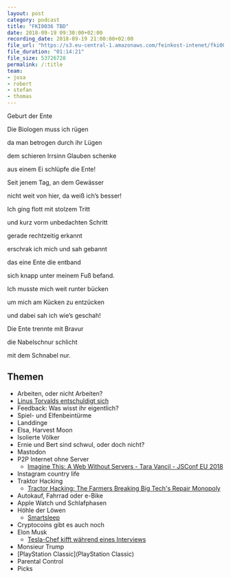 ```yaml
---
layout: post
category: podcast
title: "FKI0036 TBD"
date: 2018-09-19 09:30:00+02:00
recording_date: 2018-09-19 21:00:00+02:00
file_url: "https://s3.eu-central-1.amazonaws.com/feinkost-intenet/fki0036.mp3"
file_duration: "01:14:21"
file_size: 53726728
permalink: /:title
team:
- josa
- robert
- stefan
- thomas
---
```

Geburt der Ente

Die Biologen muss ich rügen

da man betrogen durch ihr Lügen

dem schieren Irrsinn Glauben schenke

aus einem Ei schlüpfe die Ente!


Seit jenem Tag, an dem Gewässer

nicht weit von hier, da weiß ich’s besser!


Ich ging flott mit stolzem Tritt

und kurz vorm unbedachten Schritt

gerade rechtzeitig erkannt

erschrak ich mich und sah gebannt

das eine Ente die entband

sich knapp unter meinem Fuß befand.


Ich musste mich weit runter bücken

um mich am Kücken zu entzücken

und dabei sah ich wie’s geschah!


Die Ente trennte mit Bravur

die Nabelschnur schlicht

mit dem Schnabel nur.

## Themen

- Arbeiten, oder nicht Arbeiten?
- [Linus Torvalds entschuldigt sich](https://lkml.org/lkml/2018/9/16/167)
- Feedback: Was wisst ihr eigentlich?
- Spiel- und Elfenbeintürme
- Landdinge
- Elsa, Harvest Moon
- Isolierte Völker
- Ernie und Bert sind schwul, oder doch nicht?
- Mastodon
- P2P Internet ohne Server
  - [Imagine This: A Web Without Servers - Tara Vancil - JSConf EU 2018](https://www.youtube.com/watch?v=rJ_WvfF3FN8)
- Instagram country life
- Traktor Hacking
  - [Tractor Hacking: The Farmers Breaking Big Tech's Repair Monopoly](https://www.youtube.com/watch?v=F8JCh0owT4w)
- Autokauf, Fahrrad oder e-Bike
- Apple Watch und Schlafphasen
- Höhle der Löwen
  - [Smartsleep](https://www.smartsleep.de/)
- Cryptocoins gibt es auch noch
- Elon Musk
  - [Tesla-Chef kifft während eines Interviews](https://www.stern.de/lifestyle/leute/elon-musk--tesla-chef-kifft-waehrend-eines-interviews-8349658.html)
- Monsieur Trump
- [PlayStation Classic](PlayStation Classic)
- Parental Control
- Picks

